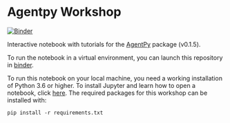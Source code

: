 # Agentpy Workshop

[![Binder](https://mybinder.org/badge_logo.svg)](https://mybinder.org/v2/gh/JoelForamitti/agentpy_workshop/HEAD)

Interactive notebook with tutorials for the [AgentPy](https://agentpy.readthedocs.io) package (v0.1.5).  

To run the notebook in a virtual environment, you can launch this repository in [binder](https://mybinder.org/v2/gh/JoelForamitti/agentpy_workshop/HEAD).

To run this notebook on your local machine, you need a working installation of Python 3.6 or higher. To install Jupyter and learn how to open a notebook, click [here](https://jupyter.org/install). The required packages for this workshop can be installed with:

	pip install -r requirements.txt 

